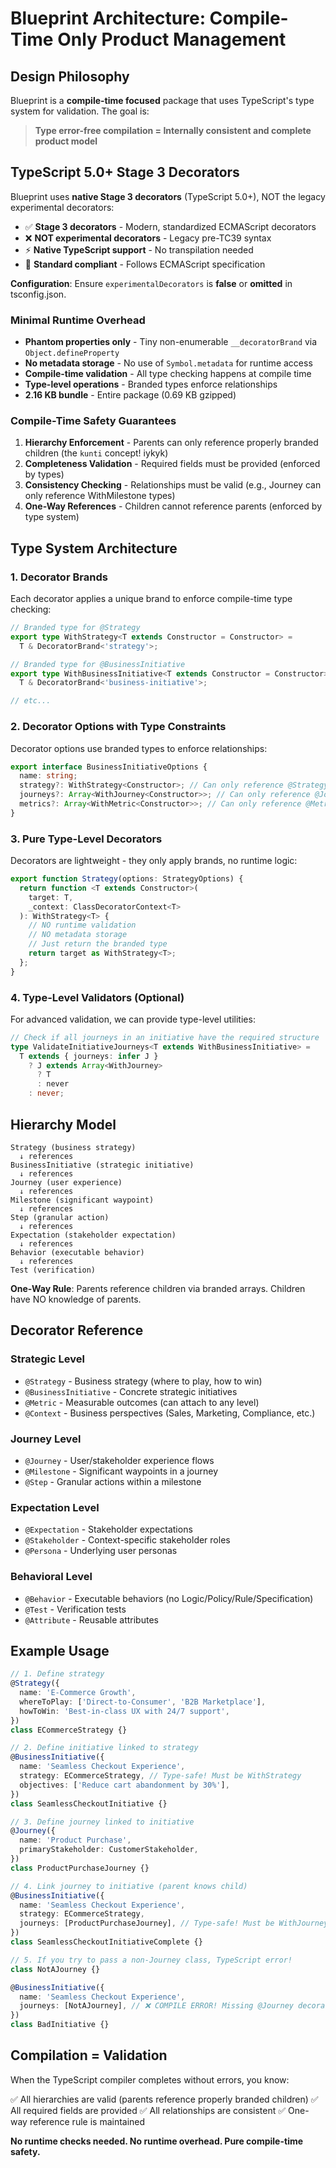 # Blueprint Architecture: Compile-Time Only Product Management

## Design Philosophy

Blueprint is a **compile-time focused** package that uses TypeScript's type system for validation. The goal is:

> **Type error-free compilation = Internally consistent and complete product model**

## TypeScript 5.0+ Stage 3 Decorators

Blueprint uses **native Stage 3 decorators** (TypeScript 5.0+), NOT the legacy experimental decorators:

- ✅ **Stage 3 decorators** - Modern, standardized ECMAScript decorators
- ❌ **NOT experimental decorators** - Legacy pre-TC39 syntax
- ⚡ **Native TypeScript support** - No transpilation needed
- 🎯 **Standard compliant** - Follows ECMAScript specification

**Configuration**: Ensure `experimentalDecorators` is **false** or **omitted** in tsconfig.json.

### Minimal Runtime Overhead

- **Phantom properties only** - Tiny non-enumerable `__decoratorBrand` via `Object.defineProperty`
- **No metadata storage** - No use of `Symbol.metadata` for runtime access
- **Compile-time validation** - All type checking happens at compile time
- **Type-level operations** - Branded types enforce relationships
- **2.16 KB bundle** - Entire package (0.69 KB gzipped)

### Compile-Time Safety Guarantees

1. **Hierarchy Enforcement** - Parents can only reference properly branded children (the `kunti` concept! iykyk)
2. **Completeness Validation** - Required fields must be provided (enforced by types)
3. **Consistency Checking** - Relationships must be valid (e.g., Journey can only reference WithMilestone types)
4. **One-Way References** - Children cannot reference parents (enforced by type system)

## Type System Architecture

### 1. Decorator Brands

Each decorator applies a unique brand to enforce compile-time type checking:

```typescript
// Branded type for @Strategy
export type WithStrategy<T extends Constructor = Constructor> =
  T & DecoratorBrand<'strategy'>;

// Branded type for @BusinessInitiative
export type WithBusinessInitiative<T extends Constructor = Constructor> =
  T & DecoratorBrand<'business-initiative'>;

// etc...
```

### 2. Decorator Options with Type Constraints

Decorator options use branded types to enforce relationships:

```typescript
export interface BusinessInitiativeOptions {
  name: string;
  strategy?: WithStrategy<Constructor>; // Can only reference @Strategy classes
  journeys?: Array<WithJourney<Constructor>>; // Can only reference @Journey classes
  metrics?: Array<WithMetric<Constructor>>; // Can only reference @Metric classes
}
```

### 3. Pure Type-Level Decorators

Decorators are lightweight - they only apply brands, no runtime logic:

```typescript
export function Strategy(options: StrategyOptions) {
  return function <T extends Constructor>(
    target: T,
    _context: ClassDecoratorContext<T>
  ): WithStrategy<T> {
    // NO runtime validation
    // NO metadata storage
    // Just return the branded type
    return target as WithStrategy<T>;
  };
}
```

### 4. Type-Level Validators (Optional)

For advanced validation, we can provide type-level utilities:

```typescript
// Check if all journeys in an initiative have the required structure
type ValidateInitiativeJourneys<T extends WithBusinessInitiative> =
  T extends { journeys: infer J }
    ? J extends Array<WithJourney>
      ? T
      : never
    : never;
```

## Hierarchy Model

```
Strategy (business strategy)
  ↓ references
BusinessInitiative (strategic initiative)
  ↓ references
Journey (user experience)
  ↓ references
Milestone (significant waypoint)
  ↓ references
Step (granular action)
  ↓ references
Expectation (stakeholder expectation)
  ↓ references
Behavior (executable behavior)
  ↓ references
Test (verification)
```

**One-Way Rule**: Parents reference children via branded arrays. Children have NO knowledge of parents.

## Decorator Reference

### Strategic Level
- `@Strategy` - Business strategy (where to play, how to win)
- `@BusinessInitiative` - Concrete strategic initiatives
- `@Metric` - Measurable outcomes (can attach to any level)
- `@Context` - Business perspectives (Sales, Marketing, Compliance, etc.)

### Journey Level
- `@Journey` - User/stakeholder experience flows
- `@Milestone` - Significant waypoints in a journey
- `@Step` - Granular actions within a milestone

### Expectation Level
- `@Expectation` - Stakeholder expectations
- `@Stakeholder` - Context-specific stakeholder roles
- `@Persona` - Underlying user personas

### Behavioral Level
- `@Behavior` - Executable behaviors (no Logic/Policy/Rule/Specification)
- `@Test` - Verification tests
- `@Attribute` - Reusable attributes

## Example Usage

```typescript
// 1. Define strategy
@Strategy({
  name: 'E-Commerce Growth',
  whereToPlay: ['Direct-to-Consumer', 'B2B Marketplace'],
  howToWin: 'Best-in-class UX with 24/7 support',
})
class ECommerceStrategy {}

// 2. Define initiative linked to strategy
@BusinessInitiative({
  name: 'Seamless Checkout Experience',
  strategy: ECommerceStrategy, // Type-safe! Must be WithStrategy
  objectives: ['Reduce cart abandonment by 30%'],
})
class SeamlessCheckoutInitiative {}

// 3. Define journey linked to initiative
@Journey({
  name: 'Product Purchase',
  primaryStakeholder: CustomerStakeholder,
})
class ProductPurchaseJourney {}

// 4. Link journey to initiative (parent knows child)
@BusinessInitiative({
  name: 'Seamless Checkout Experience',
  strategy: ECommerceStrategy,
  journeys: [ProductPurchaseJourney], // Type-safe! Must be WithJourney
})
class SeamlessCheckoutInitiativeComplete {}

// 5. If you try to pass a non-Journey class, TypeScript error!
class NotAJourney {}

@BusinessInitiative({
  name: 'Seamless Checkout Experience',
  journeys: [NotAJourney], // ❌ COMPILE ERROR! Missing @Journey decorator
})
class BadInitiative {}
```

## Compilation = Validation

When the TypeScript compiler completes without errors, you know:

✅ All hierarchies are valid (parents reference properly branded children)
✅ All required fields are provided
✅ All relationships are consistent
✅ One-way reference rule is maintained

**No runtime checks needed. No runtime overhead. Pure compile-time safety.**
